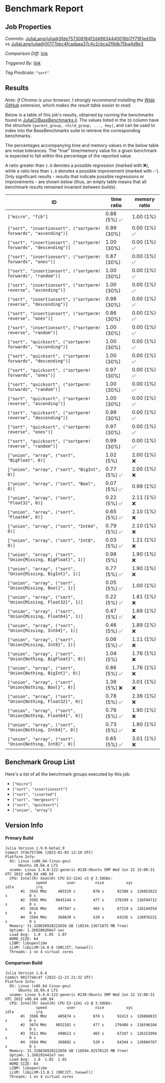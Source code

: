 # Benchmark Report

## Job Properties

*Commits:* [JuliaLang/julia@3fde757306184f2d49834440016b17f7161ed35e](https://github.com/JuliaLang/julia/commit/3fde757306184f2d49834440016b17f7161ed35e) vs [JuliaLang/julia@00177ebc4fcadaaa37c4c2cbca2f9db75ba4d8e3](https://github.com/JuliaLang/julia/commit/00177ebc4fcadaaa37c4c2cbca2f9db75ba4d8e3)

*Comparison Diff:* [link](https://github.com/JuliaLang/julia/compare/00177ebc4fcadaaa37c4c2cbca2f9db75ba4d8e3..3fde757306184f2d49834440016b17f7161ed35e)

*Triggered By:* [link](https://github.com/JuliaLang/julia/pull/48075#issuecomment-1369831630)

*Tag Predicate:* `"sort"`

## Results

*Note: If Chrome is your browser, I strongly recommend installing the [Wide GitHub](https://chrome.google.com/webstore/detail/wide-github/kaalofacklcidaampbokdplbklpeldpj?hl=en)
extension, which makes the result table easier to read.*

Below is a table of this job's results, obtained by running the benchmarks found in
[JuliaCI/BaseBenchmarks.jl](https://github.com/JuliaCI/BaseBenchmarks.jl). The values
listed in the `ID` column have the structure `[parent_group, child_group, ..., key]`,
and can be used to index into the BaseBenchmarks suite to retrieve the corresponding
benchmarks.

The percentages accompanying time and memory values in the below table are noise tolerances. The "true"
time/memory value for a given benchmark is expected to fall within this percentage of the reported value.

A ratio greater than `1.0` denotes a possible regression (marked with :x:), while a ratio less
than `1.0` denotes a possible improvement (marked with :white_check_mark:). Only significant results - results
that indicate possible regressions or improvements - are shown below (thus, an empty table means that all
benchmark results remained invariant between builds).

| ID | time ratio | memory ratio |
|----|------------|--------------|
| `["micro", "fib"]` | 0.88 (5%) :white_check_mark: | 1.00 (1%)  |
| `["sort", "insertionsort", ("sortperm! forwards", "ascending")]` | 0.99 (30%)  | 0.00 (1%) :white_check_mark: |
| `["sort", "insertionsort", ("sortperm! forwards", "descending")]` | 1.00 (30%)  | 0.00 (1%) :white_check_mark: |
| `["sort", "insertionsort", ("sortperm! forwards", "ones")]` | 0.87 (30%)  | 0.00 (1%) :white_check_mark: |
| `["sort", "insertionsort", ("sortperm! forwards", "random")]` | 1.00 (30%)  | 0.00 (1%) :white_check_mark: |
| `["sort", "insertionsort", ("sortperm! reverse", "ascending")]` | 1.00 (30%)  | 0.00 (1%) :white_check_mark: |
| `["sort", "insertionsort", ("sortperm! reverse", "descending")]` | 0.98 (30%)  | 0.00 (1%) :white_check_mark: |
| `["sort", "insertionsort", ("sortperm! reverse", "ones")]` | 0.86 (30%)  | 0.00 (1%) :white_check_mark: |
| `["sort", "insertionsort", ("sortperm! reverse", "random")]` | 1.00 (30%)  | 0.00 (1%) :white_check_mark: |
| `["sort", "quicksort", ("sortperm! forwards", "ascending")]` | 1.00 (30%)  | 0.00 (1%) :white_check_mark: |
| `["sort", "quicksort", ("sortperm! forwards", "descending")]` | 1.00 (30%)  | 0.00 (1%) :white_check_mark: |
| `["sort", "quicksort", ("sortperm! forwards", "ones")]` | 0.97 (30%)  | 0.00 (1%) :white_check_mark: |
| `["sort", "quicksort", ("sortperm! forwards", "random")]` | 1.00 (30%)  | 0.00 (1%) :white_check_mark: |
| `["sort", "quicksort", ("sortperm! reverse", "ascending")]` | 1.00 (30%)  | 0.00 (1%) :white_check_mark: |
| `["sort", "quicksort", ("sortperm! reverse", "descending")]` | 0.99 (30%)  | 0.00 (1%) :white_check_mark: |
| `["sort", "quicksort", ("sortperm! reverse", "ones")]` | 0.97 (30%)  | 0.00 (1%) :white_check_mark: |
| `["sort", "quicksort", ("sortperm! reverse", "random")]` | 0.99 (30%)  | 0.00 (1%) :white_check_mark: |
| `["union", "array", ("sort", "BigFloat", 0)]` | 1.02 (5%)  | 2.00 (1%) :x: |
| `["union", "array", ("sort", "BigInt", 0)]` | 0.77 (5%) :white_check_mark: | 2.00 (1%) :x: |
| `["union", "array", ("sort", "Bool", 0)]` | 0.07 (5%) :white_check_mark: | 0.99 (1%)  |
| `["union", "array", ("sort", "Float32", 0)]` | 0.22 (5%) :white_check_mark: | 2.11 (1%) :x: |
| `["union", "array", ("sort", "Float64", 0)]` | 0.65 (5%) :white_check_mark: | 2.10 (1%) :x: |
| `["union", "array", ("sort", "Int64", 0)]` | 0.79 (5%) :white_check_mark: | 2.10 (1%) :x: |
| `["union", "array", ("sort", "Int8", 0)]` | 0.03 (5%) :white_check_mark: | 1.21 (1%) :x: |
| `["union", "array", ("sort", "Union{Missing, BigFloat}", 1)]` | 0.98 (5%)  | 1.90 (1%) :x: |
| `["union", "array", ("sort", "Union{Missing, BigInt}", 1)]` | 0.77 (5%) :white_check_mark: | 1.90 (1%) :x: |
| `["union", "array", ("sort", "Union{Missing, Bool}", 1)]` | 0.05 (5%) :white_check_mark: | 1.00 (1%)  |
| `["union", "array", ("sort", "Union{Missing, Float32}", 1)]` | 0.22 (5%) :white_check_mark: | 1.81 (1%) :x: |
| `["union", "array", ("sort", "Union{Missing, Float64}", 1)]` | 0.47 (5%) :white_check_mark: | 1.89 (1%) :x: |
| `["union", "array", ("sort", "Union{Missing, Int64}", 1)]` | 0.46 (5%) :white_check_mark: | 1.89 (1%) :x: |
| `["union", "array", ("sort", "Union{Missing, Int8}", 1)]` | 0.06 (5%) :white_check_mark: | 1.11 (1%) :x: |
| `["union", "array", ("sort", "Union{Nothing, BigFloat}", 0)]` | 1.04 (5%)  | 1.76 (1%) :x: |
| `["union", "array", ("sort", "Union{Nothing, BigInt}", 0)]` | 0.86 (5%) :white_check_mark: | 1.76 (1%) :x: |
| `["union", "array", ("sort", "Union{Nothing, Bool}", 0)]` | 1.38 (5%) :x: | 3.01 (1%) :x: |
| `["union", "array", ("sort", "Union{Nothing, Float32}", 0)]` | 0.78 (5%) :white_check_mark: | 2.36 (1%) :x: |
| `["union", "array", ("sort", "Union{Nothing, Float64}", 0)]` | 0.76 (5%) :white_check_mark: | 1.90 (1%) :x: |
| `["union", "array", ("sort", "Union{Nothing, Int64}", 0)]` | 0.73 (5%) :white_check_mark: | 1.90 (1%) :x: |
| `["union", "array", ("sort", "Union{Nothing, Int8}", 0)]` | 0.65 (5%) :white_check_mark: | 3.01 (1%) :x: |

## Benchmark Group List

Here's a list of all the benchmark groups executed by this job:

- `["micro"]`
- `["sort", "insertionsort"]`
- `["sort", "issorted"]`
- `["sort", "mergesort"]`
- `["sort", "quicksort"]`
- `["union", "array"]`

## Version Info

#### Primary Build

```
Julia Version 1.9.0-beta2.9
Commit 3fde757306 (2023-01-03 13:20 UTC)
Platform Info:
  OS: Linux (x86_64-linux-gnu)
      Ubuntu 20.04.4 LTS
  uname: Linux 5.4.0-122-generic #138-Ubuntu SMP Wed Jun 22 15:00:31 UTC 2022 x86_64 x86_64
  CPU: Intel(R) Xeon(R) CPU E3-1241 v3 @ 3.50GHz: 
              speed         user         nice          sys         idle          irq
       #1  3542 MHz     485519 s        878 s      92388 s  126052623 s          0 s
       #2  3505 MHz    9845144 s        477 s     276299 s  116594712 s          0 s
       #3  3616 MHz     497567 s        465 s      67219 s  126144554 s          0 s
       #4  3504 MHz     368639 s        520 s      64336 s  126076221 s          0 s
  Memory: 31.320838928222656 GB (18534.13671875 MB free)
  Uptime: 1.268206266e7 sec
  Load Avg:  1.0  1.05  1.07
  WORD_SIZE: 64
  LIBM: libopenlibm
  LLVM: libLLVM-14.0.6 (ORCJIT, haswell)
  Threads: 1 on 4 virtual cores

```

#### Comparison Build

```
Julia Version 1.8.4
Commit 00177ebc4f (2022-12-23 21:32 UTC)
Platform Info:
  OS: Linux (x86_64-linux-gnu)
      Ubuntu 20.04.4 LTS
  uname: Linux 5.4.0-122-generic #138-Ubuntu SMP Wed Jun 22 15:00:31 UTC 2022 x86_64 x86_64
  CPU: Intel(R) Xeon(R) CPU E3-1241 v3 @ 3.50GHz: 
              speed         user         nice          sys         idle          irq
       #1  3506 MHz     485874 s        878 s      92413 s  126060833 s          0 s
       #2  3674 MHz    9852181 s        477 s     276486 s  116596104 s          0 s
       #3  3511 MHz     498613 s        465 s      67247 s  126152094 s          0 s
       #4  3504 MHz     368682 s        520 s      64344 s  126084767 s          0 s
  Memory: 31.320838928222656 GB (18504.92578125 MB free)
  Uptime: 1.268292442e7 sec
  Load Avg:  1.0  1.02  1.02
  WORD_SIZE: 64
  LIBM: libopenlibm
  LLVM: libLLVM-13.0.1 (ORCJIT, haswell)
  Threads: 1 on 4 virtual cores

```
